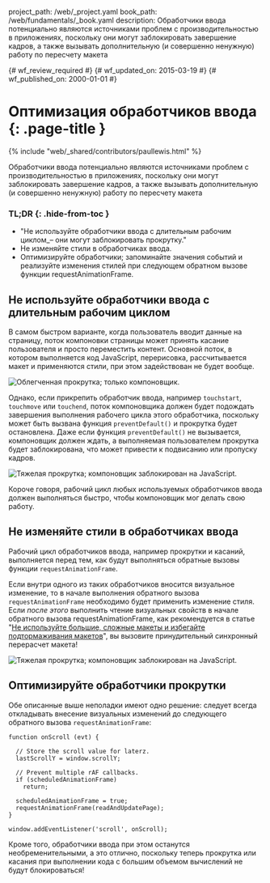 project_path: /web/_project.yaml
book_path: /web/fundamentals/_book.yaml
description: Обработчики ввода потенциально являются источниками проблем с производительностью в приложениях, поскольку они могут заблокировать завершение кадров, а также вызывать дополнительную (и совершенно ненужную) работу по пересчету макета

{# wf_review_required #}
{# wf_updated_on: 2015-03-19 #}
{# wf_published_on: 2000-01-01 #}

# Оптимизация обработчиков ввода {: .page-title }

{% include "web/_shared/contributors/paullewis.html" %}


Обработчики ввода потенциально являются источниками проблем с производительностью в приложениях, поскольку они могут заблокировать завершение кадров, а также вызывать дополнительную (и совершенно ненужную) работу по пересчету макета

### TL;DR {: .hide-from-toc }
- "Не используйте обработчики ввода с длительным рабочим циклом\_– они могут заблокировать прокрутку."
- Не изменяйте стили в обработчиках ввода.
- Оптимизируйте обработчики; запоминайте значения событий и реализуйте изменения стилей при следующем обратном вызове функции requestAnimationFrame.


## Не используйте обработчики ввода с длительным рабочим циклом

В самом быстром варианте, когда пользователь вводит данные на страницу, поток компоновки страницы может принять касание пользователя и просто переместить контент. Основной поток, в котором выполняется код JavaScript, перерисовка, рассчитывается макет и применяются стили, при этом задействован не будет вообще.

<img src="images/debounce-your-input-handlers/compositor-scroll.jpg" class="center" alt="Облегченная прокрутка; только компоновщик.">

Однако, если прикрепить обработчик ввода, например `touchstart`, `touchmove` или `touchend`, поток компоновщика должен будет подождать завершения выполнения рабочего цикла этого обработчика, поскольку может быть вызвана функция `preventDefault()` и прокрутка будет остановлена. Даже если функция `preventDefault()` не вызывается, компоновщик должен ждать, а выполняемая пользователем прокрутка будет заблокирована, что может привести к подвисанию или пропуску кадров.

<img src="images/debounce-your-input-handlers/ontouchmove.jpg" class="center" alt="Тяжелая прокрутка; компоновщик заблокирован на JavaScript.">

Короче говоря, рабочий цикл любых используемых обработчиков ввода должен выполняться быстро, чтобы компоновщик мог делать свою работу.

## Не изменяйте стили в обработчиках ввода

Рабочий цикл обработчиков ввода, например прокрутки и касаний, выполняется перед тем, как будут выполняться обратные вызовы функции `requestAnimationFrame`.

Если внутри одного из таких обработчиков вносится визуальное изменение, то в начале выполнения обратного вызова `requestAnimationFrame` необходимо будет применить изменение стиля. Если _после этого_ выполнить чтение визуальных свойств в начале обратного вызова requestAnimationFrame, как рекомендуется в статье "[Не используйте большие, сложные макеты и избегайте подтормаживания макетов](avoid-large-complex-layouts-and-layout-thrashing)", вы вызовите принудительный синхронный перерасчет макета!

<img src="images/debounce-your-input-handlers/frame-with-input.jpg" class="center" alt="Тяжелая прокрутка; компоновщик заблокирован на JavaScript.">

## Оптимизируйте обработчики прокрутки

Обе описанные выше неполадки имеют одно решение: следует всегда откладывать внесение визуальных изменений до следующего обратного вызова `requestAnimationFrame`:


    function onScroll (evt) {
    
      // Store the scroll value for laterz.
      lastScrollY = window.scrollY;
    
      // Prevent multiple rAF callbacks.
      if (scheduledAnimationFrame)
        return;
    
      scheduledAnimationFrame = true;
      requestAnimationFrame(readAndUpdatePage);
    }
    
    window.addEventListener('scroll', onScroll);
    

Кроме того, обработчики ввода при этом останутся необременительными, а это отлично, поскольку теперь прокрутка или касания при выполнении кода с большим объемом вычислений не будут блокироваться!


